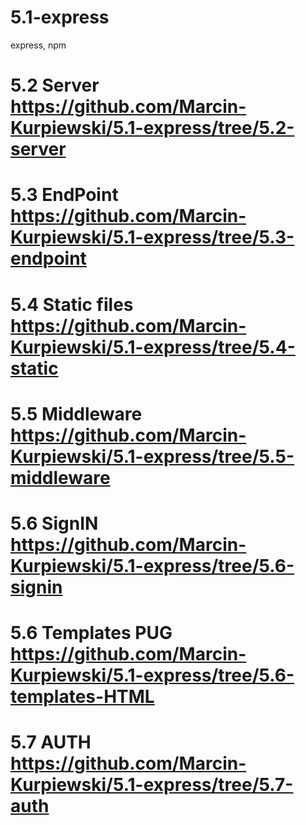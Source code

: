 # 5.1-express 
express, npm
 # 5.2 Server https://github.com/Marcin-Kurpiewski/5.1-express/tree/5.2-server
 # 5.3 EndPoint https://github.com/Marcin-Kurpiewski/5.1-express/tree/5.3-endpoint
 # 5.4 Static files https://github.com/Marcin-Kurpiewski/5.1-express/tree/5.4-static
 # 5.5 Middleware https://github.com/Marcin-Kurpiewski/5.1-express/tree/5.5-middleware
 # 5.6 SignIN https://github.com/Marcin-Kurpiewski/5.1-express/tree/5.6-signin
 # 5.6 Templates PUG https://github.com/Marcin-Kurpiewski/5.1-express/tree/5.6-templates-HTML
 # 5.7 AUTH https://github.com/Marcin-Kurpiewski/5.1-express/tree/5.7-auth
